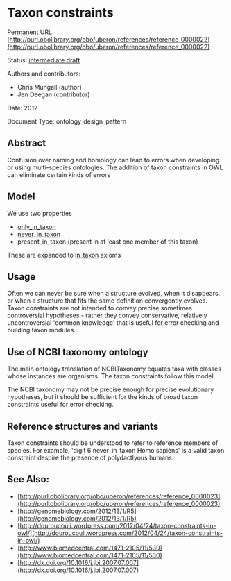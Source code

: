 # Taxon constraints


Permanent URL: [http://purl.obolibrary.org/obo/uberon/references/reference_0000022](http://purl.obolibrary.org/obo/uberon/references/reference_0000022)

Status: [intermediate draft](http://purl.org/spar/pso/intermediate-draft)

Authors and contributors:

 * Chris Mungall (author)
 * Jen Deegan (contributor)

Date: 2012

Document Type: ontology_design_pattern

## Abstract
Confusion over naming and homology can lead to errors when developing or using multi-species ontologies. The addition of taxon constraints in OWL can eliminate certain kinds of errors


## Model

We use two properties

 * [only_in_taxon](http://purl.obolibrary.org/obo/RO_0002160)
 * [never_in_taxon](http://purl.obolibrary.org/obo/RO_0002161)
 * present_in_taxon (present in at least one member of this taxon)

These are expanded to [in_taxon](http://purl.obolibrary.org/obo/RO_0002162) axioms

## Usage

Often we can never be sure when a structure evolved, when it
disappears, or when a structure that fits the same definition
convergently evolves. Taxon constraints are not intended to convey
precise sometimes controversial hypotheses - rather they convey
conservative, relatively uncontroversial 'common knowledge' that is
useful for error checking and building taxon modules.

## Use of NCBI taxonomy ontology

The main ontology translation of NCBITaxonomy equates taxa with
classes whose instances are organisms. The taxon constraints follow
this model.

The NCBI taxonomy may not be precise enough for precise evolutionary
hypotheses, but it should be sufficient for the kinds of broad taxon
constraints useful for error checking.

## Reference structures and variants

Taxon constraints should be understood to refer to reference members
of species. For example, 'digit 6 never_in_taxon Homo sapiens' is a
valid taxon constraint despire the presence of polydactlyous humans.



## See Also:
 * [http://purl.obolibrary.org/obo/uberon/references/reference_0000023](http://purl.obolibrary.org/obo/uberon/references/reference_0000023)
 * [http://genomebiology.com/2012/13/1/R5](http://genomebiology.com/2012/13/1/R5)
 * [http://douroucouli.wordpress.com/2012/04/24/taxon-constraints-in-owl/](http://douroucouli.wordpress.com/2012/04/24/taxon-constraints-in-owl/)
 * [http://www.biomedcentral.com/1471-2105/11/530](http://www.biomedcentral.com/1471-2105/11/530)
 * [http://dx.doi.org/10.1016/j.jbi.2007.07.007](http://dx.doi.org/10.1016/j.jbi.2007.07.007)


